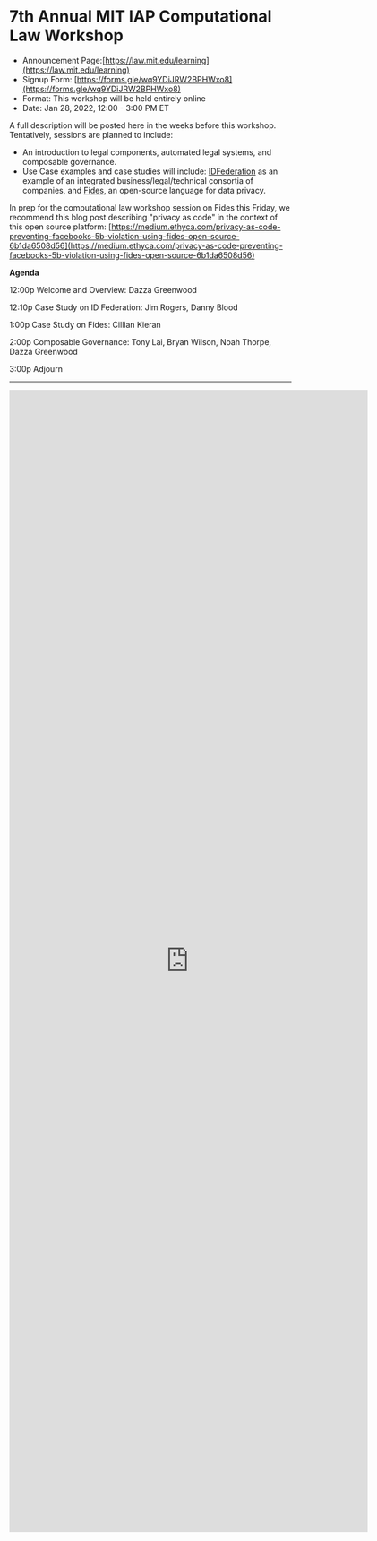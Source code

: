 # 7th Annual MIT IAP Computational Law Workshop

* Announcement Page:[https://law.mit.edu/learning](https://law.mit.edu/learning)
* Signup Form: [https://forms.gle/wq9YDiJRW2BPHWxo8](https://forms.gle/wq9YDiJRW2BPHWxo8)
* Format: This workshop will be held entirely online
* Date: Jan 28, 2022, 12:00 - 3:00 PM ET

A full description will be posted here in the weeks before this workshop.  Tentatively, sessions are planned to include:

* An introduction to legal components, automated legal systems, and composable governance.
* Use Case examples and case studies will include: [IDFederation](https://idfederation.org/wp-content/uploads/2021/06/ID-Federation-Trust-Framework-June-2021-Final.pdf) as an example of an integrated business/legal/technical consortia of companies, and [Fides](https://ethyca.com/fides/), an open-source language for data privacy.

In prep for the computational law workshop session on Fides this Friday, we recommend this blog post describing "privacy as code" in the context of this open source platform: [https://medium.ethyca.com/privacy-as-code-preventing-facebooks-5b-violation-using-fides-open-source-6b1da6508d56](https://medium.ethyca.com/privacy-as-code-preventing-facebooks-5b-violation-using-fides-open-source-6b1da6508d56) 

**Agenda**

12:00p  Welcome and Overview: Dazza Greenwood

12:10p  Case Study on ID Federation: Jim Rogers, Danny Blood 

1:00p   Case Study on Fides: Cillian Kieran 

2:00p   Composable Governance: Tony Lai, Bryan Wilson, Noah Thorpe, Dazza Greenwood 

3:00p   Adjourn


------------------------

<iframe src="https://docs.google.com/forms/d/e/1FAIpQLSc_1bvieGZiNNdg0CFsSK7GINi5U66v7Iltgq92rgaEXu7WLQ/viewform?embedded=true" width="640" height="2040" frameborder="0" marginheight="0" marginwidth="0">Loading…</iframe>
